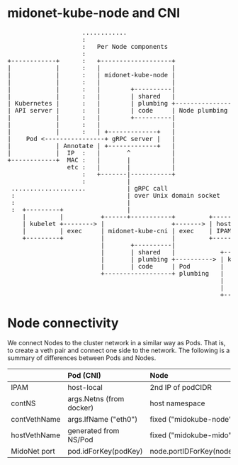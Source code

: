 # midonet-kube-node and CNI

<pre>
                    ............
                    :
                    :   Per Node components
                    :
+------------+      :   +-------------------+
|            |      :   |                   |
|            |      :   | midonet-kube-node |
|            |      :   |                   |
|            |      :   |        +----------|
|            |      :   |        | shared   |
| Kubernetes |      :   |        | plumbing +----------------------------+
| API server |      :   |        | code     | Node plumbing              |
|            |      :   |        +----------|                            |
|            |      :   |                   |                            |
|            |      :   | +-------------+   |                            |
|    Pod <----------------+ gRPC server |   |                            |
|            | Annotate | +-------------+   |                            |
|            |  IP  :   |       ^           |                            |
+------------+  MAC :   |       |           |                            |
                etc :   |       |           |                            |
                    :   +-------|-----------+                            |
                    :           |                                        |
 ....................           | gRPC call                              |
 :                              | over Unix domain socket                |
 :                              |                                        |
 :  +---------+                 |                                        |
    |         |          +------+-----------+         +------------+     |
    | kubelet +--------> |                  +-------> | host-local |     |
    |         | exec     | midonet-kube-cni | exec    | IPAM CNI   |     |
    +---------+          |                  |         +------------+     |
                         |       +----------|                            v
                         |       | shared   |            +-----------------+
                         |       | plumbing +----------> | kernel          |
                         |       | code     | Pod        |                 |
                         +------------------+ plumbing   |  routing table  |
                                                         |  veth pair      |
                                                         |                 |
                                                         +-----------------+
</pre>

# Node connectivity

We connect Nodes to the cluster network in a similar way as Pods.
That is, to create a veth pair and connect one side to the network.
The following is a summary of differences between Pods and Nodes.

|              | Pod (CNI)                | Node                        |
|:-------------|:-------------------------|:----------------------------|
| IPAM         | host-local               | 2nd IP of podCIDR           |
| contNS       | args.Netns (from docker) | host namespace              |
| contVethName | args.IfName ("eth0")     | fixed ("midokube-node")     |
| hostVethName | generated from NS/Pod    | fixed ("midokube-mido")     |
| MidoNet port | pod.idForKey(podKey)     | node.portIDForKey(nodename) |

